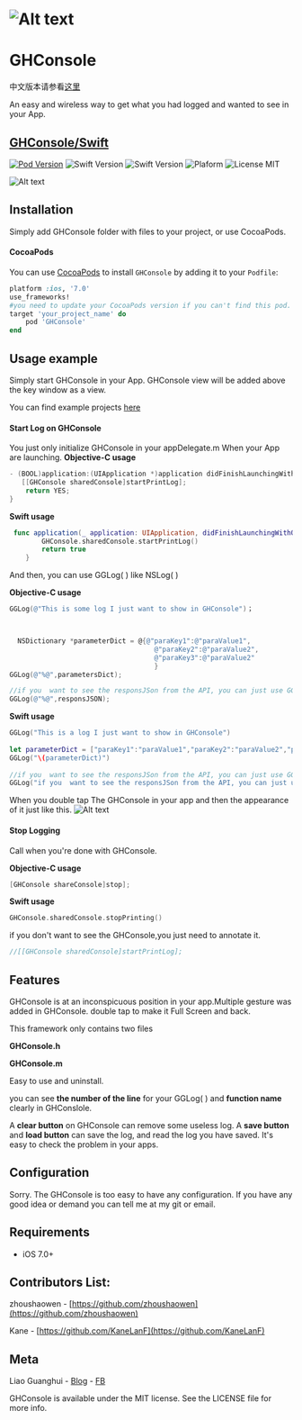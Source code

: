 #  ![Alt text](http://img.njbanban.com/GHOwn/GHConsoleLogo2.png)

# GHConsole


中文版本请参看[这里](https://github.com/Liaoworking/GHConsole/wiki)



An easy  and wireless way to get what you had logged and wanted to see in your App.

## [GHConsole/Swift](https://github.com/Liaoworking/GHConsole-swift)

[![Pod Version](https://img.shields.io/badge/Pod-1.4.0-6193DF.svg)](https://cocoapods.org/)
![Swift Version](https://img.shields.io/badge/xCode-9.1+-blue.svg)
![Swift Version](https://img.shields.io/badge/iOS-7.0+-blue.svg) 
![Plaform](https://img.shields.io/badge/Platform-iOS-lightgrey.svg)
![License MIT](https://img.shields.io/badge/License-MIT-lightgrey.svg) 

![Alt text](http://oyrr7ye20.bkt.clouddn.com/GHOwn/Untitled.gif)


## Installation
Simply add GHConsole folder with files to your project, or use CocoaPods.

#### CocoaPods
You can use [CocoaPods](http://cocoapods.org/) to install `GHConsole` by adding it to your `Podfile`:

```ruby
platform :ios, '7.0'
use_frameworks!
#you need to update your CocoaPods version if you can't find this pod.
target 'your_project_name' do
	pod 'GHConsole'
end
```

## Usage example

Simply start GHConsole in your App. GHConsole view will be added above the key window as a view.

You can find example projects [here](https://github.com/liaoworking/GHConsole)

#### Start Log on GHConsole

You just only initialize GHConsole in your appDelegate.m When your App are launching.
**Objective-C usage**

```Objective-C
- (BOOL)application:(UIApplication *)application didFinishLaunchingWithOptions:(NSDictionary *)launchOptions {
   [[GHConsole sharedConsole]startPrintLog];
    return YES;
}
```

**Swift usage**

```Swift
 func application(_ application: UIApplication, didFinishLaunchingWithOptions launchOptions: [UIApplicationLaunchOptionsKey: Any]?) -> Bool {
        GHConsole.sharedConsole.startPrintLog()
        return true
    }
```

And then, you can use GGLog( ) like NSLog( )

**Objective-C usage**

```Objective-C
GGLog(@"This is some log I just want to show in GHConsole")；



  NSDictionary *parameterDict = @{@"paraKey1":@"paraValue1",
                                    @"paraKey2":@"paraValue2",
                                    @"paraKey3":@"paraValue2"
                                    }
GGLog(@"%@",parametersDict);

//if you  want to see the responsJSon from the API, you can just use GGLog( ) like NSLog( ) here.
GGLog(@"%@",responsJSON);
```

**Swift usage**

```Swift
GGLog("This is a log I just want to show in GHConsole")
        
let parameterDict = ["paraKey1":"paraValue1","paraKey2":"paraValue2","paraKey3":"paraValue3"] as [String:Any]
GGLog("\(parameterDict)")
        
//if you  want to see the responsJSon from the API, you can just use GGLog( ) like NSLog( ) here.
GGLog("if you  want to see the responsJSon from the API, you can just use GGLog( ) like NSLog( ) here!")
```


When you double tap  The GHConsole in your app and then the appearance of it just like this.
![Alt text](http://img.njbanban.com/GHOwn/IMG_1609.PNG)

#### Stop Logging

Call when you're done with GHConsole.

**Objective-C usage**

```Objective-C
[GHConsole shareConsole]stop];
```
**Swift usage**

```Swift
GHConsole.sharedConsole.stopPrinting()
```
if you don't want to see the GHConsole,you just need to annotate it.

```Objective-C
//[[GHConsole sharedConsole]startPrintLog];
```


## Features
GHConsole is at an inconspicuous position in your app.Multiple gesture was added in GHConsole. double tap to make it Full Screen and back.

This framework only contains two files 

**GHConsole.h**

**GHConsole.m**

Easy to use and uninstall.

you can see **the number of the line** for your GGLog( ) and **function name** clearly in GHConslole.

A **clear button** on GHConsole can remove some useless log.
A **save button** and **load button** can save the log, and read the log you have saved. It's easy to check the problem in your apps.

## Configuration

Sorry. The GHConsole is too easy to have any configuration. If you have any good idea or demand you can tell me at my git or email.



## Requirements
- iOS 7.0+


## Contributors List:
zhoushaowen - [https://github.com/zhoushaowen](https://github.com/zhoushaowen)

Kane - [https://github.com/KaneLanF](https://github.com/KaneLanF)
## Meta

Liao Guanghui - [Blog](https://liaoworking.com) - [FB](https://www.facebook.com/guanghui.liao.3)


GHConsole is available under the MIT license. See the LICENSE file for more info.




